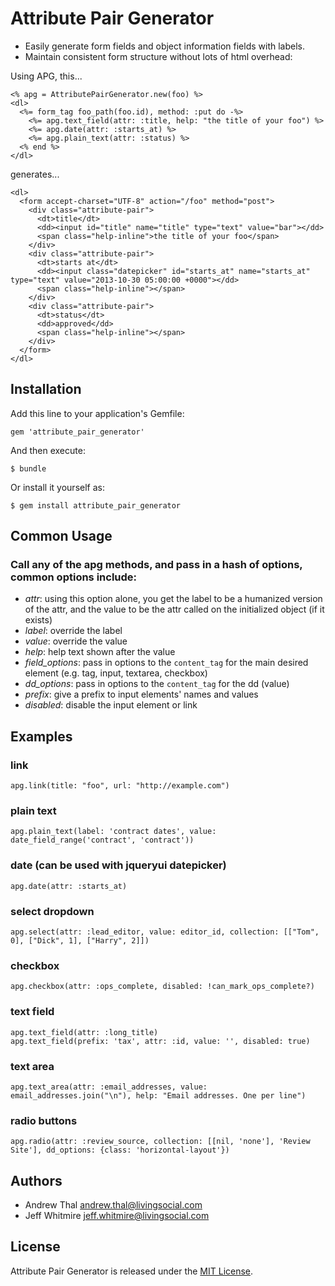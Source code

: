 # Attribute Pair Generator

* Easily generate form fields and object information fields with labels.
* Maintain consistent form structure without lots of html overhead:

Using APG, this...

    <% apg = AttributePairGenerator.new(foo) %>
    <dl>
      <%= form_tag foo_path(foo.id), method: :put do -%>
        <%= apg.text_field(attr: :title, help: "the title of your foo") %>
        <%= apg.date(attr: :starts_at) %>
        <%= apg.plain_text(attr: :status) %>
      <% end %>
    </dl>

generates...

    <dl>
      <form accept-charset="UTF-8" action="/foo" method="post">
        <div class="attribute-pair">
          <dt>title</dt>
          <dd><input id="title" name="title" type="text" value="bar"></dd>
          <span class="help-inline">the title of your foo</span>
        </div>
        <div class="attribute-pair">
          <dt>starts at</dt>
          <dd><input class="datepicker" id="starts_at" name="starts_at" type="text" value="2013-10-30 05:00:00 +0000"></dd>
          <span class="help-inline"></span>
        </div>
        <div class="attribute-pair">
          <dt>status</dt>
          <dd>approved</dd>
          <span class="help-inline"></span>
        </div>
      </form>
    </dl>

## Installation

Add this line to your application's Gemfile:

    gem 'attribute_pair_generator'

And then execute:

    $ bundle

Or install it yourself as:

    $ gem install attribute_pair_generator

## Common Usage

### Call any of the apg methods, and pass in a hash of options, common options include:

* *attr*: using this option alone, you get the label to be a humanized version of the attr, and the value to be the attr called on the initialized object (if it exists)
* *label*: override the label
* *value*: override the value
* *help*: help text shown after the value
* *field_options*: pass in options to the `content_tag` for the main desired element (e.g. <a> tag, input, textarea, checkbox)
* *dd_options*: pass in options to the `content_tag` for the dd (value)
* *prefix*: give a prefix to input elements' names and values
* *disabled*: disable the input element or link

## Examples

### link

    apg.link(title: "foo", url: "http://example.com")

### plain text

    apg.plain_text(label: 'contract dates', value: date_field_range('contract', 'contract'))

### date (can be used with jqueryui datepicker)

    apg.date(attr: :starts_at)

### select dropdown

    apg.select(attr: :lead_editor, value: editor_id, collection: [["Tom", 0], ["Dick", 1], ["Harry", 2]])

### checkbox

    apg.checkbox(attr: :ops_complete, disabled: !can_mark_ops_complete?)

### text field

    apg.text_field(attr: :long_title)
    apg.text_field(prefix: 'tax', attr: :id, value: '', disabled: true)

### text area

    apg.text_area(attr: :email_addresses, value: email_addresses.join("\n"), help: "Email addresses. One per line")

### radio buttons

    apg.radio(attr: :review_source, collection: [[nil, 'none'], 'Review Site'], dd_options: {class: 'horizontal-layout'})

## Authors

* Andrew Thal <andrew.thal@livingsocial.com>
* Jeff Whitmire <jeff.whitmire@livingsocial.com>

## License

Attribute Pair Generator is released under the [MIT License](http://www.opensource.org/licenses/MIT).
